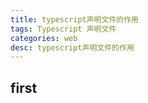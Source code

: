 ```yaml
---
title: typescript声明文件的作用
tags: Typescript 声明文件
categories: web
desc: typescript声明文件的作用
---
```


## first

